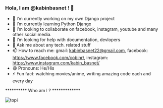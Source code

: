 ### Hola, I am @kabinbasnet ! 👋

- 🔭 I’m currently working on my own Django project
- 🌱 I’m currently learning Python Django
- 👯 I’m looking to collaborate on facebook, instagram, youtube and many other social media.
- 🤔 I’m looking for help with documentation, devlopers
- 💬 Ask me about any tech. related stuff 
- 📫 How to reach me: gmail: kabinbasnet22@gmail.com, facebook: https://www.facebook.com/cobinr/, instagram: https://www.instagram.com/kabin_basnet/
- 😄 Pronouns: He/His
- ⚡ Fun fact: watching movies/anime, writing amazing code each and every day 

********** Who am I ? *************

![topi](https://user-images.githubusercontent.com/25498167/156890808-82a1366c-7677-4696-b373-f11952d4222f.jpg)

